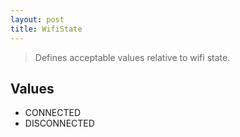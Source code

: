 ```yaml
---
layout: post
title: WifiState
---
```


> Defines acceptable values relative to wifi state.

Values
------

- CONNECTED
- DISCONNECTED
